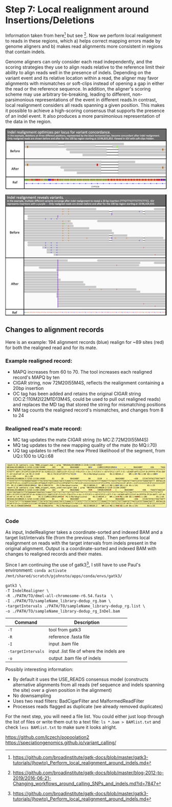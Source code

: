 # Step 7: Local realignment around Insertions/Deletions

Information taken from here[^1] but see [^2]. Now we perform local realignment to reads in these regions, which a) helps correct mapping errors made by genome aligners and b) makes read alignments more consistent in regions that contain indels.

Genome aligners can only consider each read independently, and the scoring strategies they use to align reads relative to the reference limit their ability to align reads well in the presence of indels. Depending on the variant event and its relative location within a read, the aligner may favor alignments with mismatches or soft-clips instead of opening a gap in either the read or the reference sequence. In addition, the aligner's scoring scheme may use arbitrary tie-breaking, leading to different, non-parsimonious representations of the event in different reads.In contrast, local realignment considers all reads spanning a given position. This makes it possible to achieve a high-scoring consensus that supports the presence of an indel event. It also produces a more parsimonious representation of the data in the region.

![image](figures/7_img1.png)

![image](figures/7_img2.png)


## Changes to alignment records
Here is an example: 194 alignment records (blue) realign for ~89 sites (red) for both the realigned read and for its mate.

### Example realigned record:

- MAPQ increases from 60 to 70. The tool increases each realigned record's MAPQ by ten
- CIGAR string, now 72M20I55M4S, reflects the realignment containing a 20bp insertion
- OC tag has been added and retains the original CIGAR string (OC:Z:110M2I22M1D13M4S, could be used to pull out realigned reads) and replaces the MD tag that stored the string for mismatching positions
- NM tag counts the realigned record's mismatches, and changes from 8 to 24

### Realigned read's mate record:

- MC tag updates the mate CIGAR string (to MC:Z:72M20I55M4S)
- MQ tag updates to the new mapping quality of the mate (to MQ:i:70)
- UQ tag updates to reflect the new Phred likelihood of the segment, from UQ:i:100 to UQ:i:68

![image](figures/7_img3.png)

### Code 

As input, IndelRealigner takes a coordinate-sorted and indexed BAM and a target list/intervals file (from the previous step). Then performs local realignment on reads with the target intervals from indels present in the original alignment. Output is a coordinate-sorted and indexed BAM with changes to realigned records and their mates.

Since I am continuing the use of gatk3[^1], I still have to use Paul's environment: `conda activate /mnt/shared/scratch/pjohnsto/apps/conda/envs/gatk3/`

```
gatk3 \
-T IndelRealigner \
-R ./PATH/TO/dmel-all-chromosome-r6.54.fasta  \
-I ./PATH/TO/sampleName_library-dedup_rg.bam \
-targetIntervals ./PATH/TO/sampleName_library-dedup_rg.list \
-o ./PATH/TO/sampleName_library-dedup_rg_InDel.bam
```

| Command      | Description |
| ----------- | ----------- |
| `-T` | tool from gatk3 |
| `-R` | reference .fasta file |
| `-I` | input .bam file |
| `-targetIntervals` | input .list file of where the indels are |
| `-o` | output .bam file of indels |

Possibly interesting information:
- By default it uses the USE_READS consensus model (constructs alternative alignments from all reads (ref sequence and indels spanning the site) over a given position in the alignment)
- No downsampling
- Uses two read filters: BadCigarFilter and MalformedReadFilter
- Processes reads flagged as duplicate (we already removed duplicates)

For the next step, you will need a file list. You could either just loop through the list of files or write them out to a text file: `ls *.bam > BAMlist.txt` and check `less BAMlist.txt` to make sure it looks alright.

[^1]: <https://github.com/broadinstitute/gatk-docs/blob/master/gatk3-tutorials/(howto)_Perform_local_realignment_around_indels.md>
[^2]: <https://github.com/broadinstitute/gatk-docs/blob/master/blog-2012-to-2019/2016-06-21-Changing_workflows_around_calling_SNPs_and_indels.md?id=7847>

https://github.com/lczech/popoolation2
https://speciationgenomics.github.io/variant_calling/
